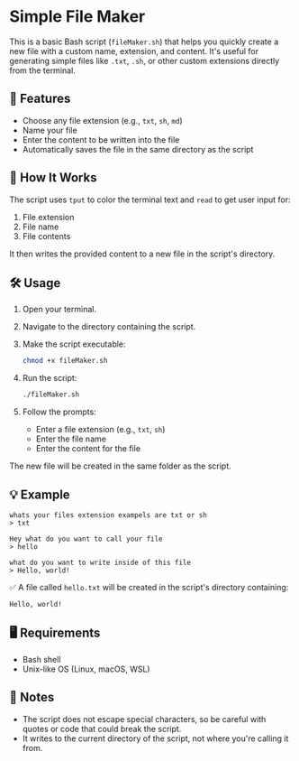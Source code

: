 # Simple File Maker

This is a basic Bash script (`fileMaker.sh`) that helps you quickly create a new file with a custom name, extension, and content. It's useful for generating simple files like `.txt`, `.sh`, or other custom extensions directly from the terminal.

## 📜 Features

- Choose any file extension (e.g., `txt`, `sh`, `md`)
- Name your file
- Enter the content to be written into the file
- Automatically saves the file in the same directory as the script

## 🧠 How It Works

The script uses `tput` to color the terminal text and `read` to get user input for:

1. File extension  
2. File name  
3. File contents  

It then writes the provided content to a new file in the script's directory.

## 🛠️ Usage

1. Open your terminal.  
2. Navigate to the directory containing the script.  
3. Make the script executable:

   ```bash
   chmod +x fileMaker.sh
   ```

4. Run the script:

   ```bash
   ./fileMaker.sh
   ```

5. Follow the prompts:
   - Enter a file extension (e.g., `txt`, `sh`)
   - Enter the file name
   - Enter the content for the file

The new file will be created in the same folder as the script.

## 💡 Example

```
whats your files extension exampels are txt or sh
> txt

Hey what do you want to call your file
> hello

what do you want to write inside of this file
> Hello, world!
```

✅ A file called `hello.txt` will be created in the script's directory containing:

```
Hello, world!
```

## 🖥️ Requirements

- Bash shell  
- Unix-like OS (Linux, macOS, WSL)

## 🔐 Notes

- The script does not escape special characters, so be careful with quotes or code that could break the script.
- It writes to the current directory of the script, not where you're calling it from.
